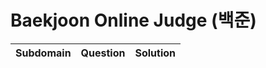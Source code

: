 # Baekjoon Online Judge (백준)

|Subdomain      |Question                                                     		 		                          |Solution                                                                                                                               				 		                                                         |
|---------------|-----------------------------------------------------------------------------------------------------|----------------------------------------------------------------------------------------------------------------------------------------------------------------------------------------------------------------------|
